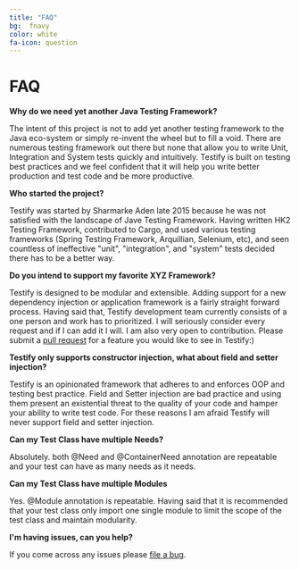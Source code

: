 ```yaml
---
title: "FAQ"
bg:  fnavy
color: white
fa-icon: question
---
```


# FAQ

**Why do we need yet another Java Testing Framework?**

The intent of this project is not to add yet another testing framework to the
Java eco-system or simply re-invent the wheel but to fill a void. There are
numerous testing framework out there but none that allow you to write Unit,
Integration and System tests quickly and intuitively. Testify is built on
testing best practices and we feel confident that it will help you write better
production and test code and be more productive.

**Who started the project?**

Testify was started by Sharmarke Aden late 2015 because he was not satisfied
with the landscape of Jave Testing Framework. Having written HK2 Testing
Framework, contributed to Cargo, and used various testing frameworks (Spring
Testing Framework, Arquillian, Selenium, etc), and seen countless of ineffective
"unit", "integration", and "system" tests decided there has to be a better way.

**Do you intend to support my favorite XYZ Framework?**

Testify is designed to be modular and extensible. Adding support for a new
dependency injection or application framework is a fairly straight forward
process. Having said that, Testify development team currently consists of a
one person and work has to prioritized. I will seriously consider every
request and if I can add it I will. I am also very open to contribution.
Please submit a [pull request][pull-request] for
a feature you would like to see in Testify:)

**Testify only supports constructor injection, what about field and setter injection?**

Testify is an opinionated framework that adheres to and enforces OOP and testing
best practice. Field and Setter injection are bad practice and using them
present an existential threat to the quality of your code and hamper your
ability to write test code. For these reasons I am afraid Testify will never
support field and setter injection.

**Can my Test Class have multiple Needs?**

Absolutely. both @Need and @ContainerNeed annotation are repeatable and your
test can have as many needs as it needs.

**Can my Test Class have multiple Modules**

Yes. @Module annotation is repeatable. Having said that it is recommended that
your test class only import one single module to limit the scope of the test
class and maintain modularity.

**I'm having issues, can you help?**

If you come across any issues please
[file a bug][file-a-bug].

[pull-request]: https://github.com/FitburIO/testify/pulls
[file-a-bug]: https://github.com/FitburIO/testify/issues

